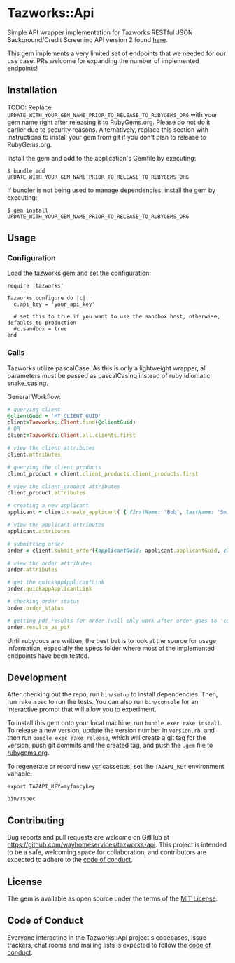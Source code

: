 # Tazworks::Api

Simple API wrapper implementation for Tazworks RESTful JSON Background/Credit Screening API version 2 found [here](https://docs.developer.tazworks.com/).

This gem implements a very limited set of endpoints that we needed for our use case. PRs welcome for expanding the number of implemented endpoints!

## Installation

TODO: Replace `UPDATE_WITH_YOUR_GEM_NAME_PRIOR_TO_RELEASE_TO_RUBYGEMS_ORG` with your gem name right after releasing it to RubyGems.org. Please do not do it earlier due to security reasons. Alternatively, replace this section with instructions to install your gem from git if you don't plan to release to RubyGems.org.

Install the gem and add to the application's Gemfile by executing:

    $ bundle add UPDATE_WITH_YOUR_GEM_NAME_PRIOR_TO_RELEASE_TO_RUBYGEMS_ORG

If bundler is not being used to manage dependencies, install the gem by executing:

    $ gem install UPDATE_WITH_YOUR_GEM_NAME_PRIOR_TO_RELEASE_TO_RUBYGEMS_ORG

## Usage


### Configuration

Load the tazworks gem and set the configuration:

```
require 'tazworks'

Tazworks.configure do |c|
  c.api_key = 'your_api_key'

  # set this to true if you want to use the sandbox host, otherwise, defaults to production
  #c.sandbox = true 
end
```

### Calls

Tazworks utilize pascalCase. As this is only a lightweight wrapper, all parameters must be passed as pascalCasing instead of ruby idiomatic snake_casing.


General Workflow:
```ruby
# querying client
@clientGuid = 'MY_CLIENT_GUID'
client=Tazworks::Client.find(@clientGuid)
# OR
client=Tazworks::Client.all.clients.first

# view the client attributes
client.attributes

# querying the client products
client_product = client.client_products.client_products.first

# view the client_product attributes
client_product.attributes

# creating a new applicant
applicant = client.create_applicant( { firstName: 'Bob', lastName: 'Smith', email: 'bob.smith@gmail.com' } )

# view the applicant attributes
applicant.attributes

# submitting order
order = client.submit_order({applicantGuid: applicant.applicantGuid, clientProductGuid: client_product.clientProductGuid, useQuickApp: true})

# view the order attributes
order.attributes

# get the quickappApplicantLink
order.quickappApplicantLink

# checking order status
order.order_status

# getting pdf results for order (will only work after order goes to 'complete' status)
order.results_as_pdf
```

Until rubydocs are written, the best bet is to look at the source for usage information, especially the specs folder where most of the implemented endpoints have been tested.


## Development

After checking out the repo, run `bin/setup` to install dependencies. Then, run `rake spec` to run the tests. You can also run `bin/console` for an interactive prompt that will allow you to experiment.

To install this gem onto your local machine, run `bundle exec rake install`. To release a new version, update the version number in `version.rb`, and then run `bundle exec rake release`, which will create a git tag for the version, push git commits and the created tag, and push the `.gem` file to [rubygems.org](https://rubygems.org).

To regenerate or record new [vcr](https://benoittgt.github.io/vcr/) cassettes, set the `TAZAPI_KEY` environment variable:

```
export TAZAPI_KEY=myfancykey

bin/rspec
``` 



## Contributing

Bug reports and pull requests are welcome on GitHub at https://github.com/wayhomeservices/tazworks-api. This project is intended to be a safe, welcoming space for collaboration, and contributors are expected to adhere to the [code of conduct](https://github.com/wayhomeservices/tazworks-api/blob/master/CODE_OF_CONDUCT.md).

## License

The gem is available as open source under the terms of the [MIT License](https://opensource.org/licenses/MIT).

## Code of Conduct

Everyone interacting in the Tazworks::Api project's codebases, issue trackers, chat rooms and mailing lists is expected to follow the [code of conduct](https://github.com/wayhomeservices/tazworks-api/blob/master/CODE_OF_CONDUCT.md).
